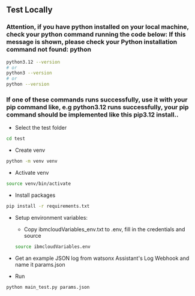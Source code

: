 ## Test Locally

### Attention, if you have python installed on your local machine, check your python command running the code below: If this message is shown, please check your Python installation command not found: python

```bash
python3.12 --version
# or
python3 --version
# or 
python --version
```

### If one of these commands runs successfully, use it with your pip command like, e.g python3.12 runs successfully, your pip command should be implemented like this pip3.12 install..

- Select the test folder

```bash
cd test
```

- Create venv 

```bash
python -m venv venv
```

- Activate venv

```bash
source venv/bin/activate
```

- Install packages

```bash
pip install -r requirements.txt
```

- Setup environment variables: 

    - Copy ibmcloudVariables_env.txt to .env, fill in the credentials and source

    ```bash
    source ibmcloudVariables.env
    ```

- Get an example JSON log from watsonx Assistant's Log Webhook and name it params.json

- Run 

```bash
python main_test.py params.json
```